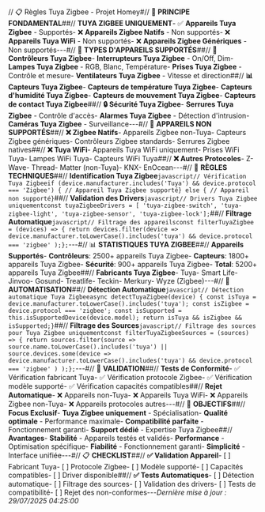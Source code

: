 // 📋 Règles Tuya Zigbee - Projet Homey#// 🎯 **PRINCIPE FONDAMENTAL**##// **TUYA ZIGBEE UNIQUEMENT**- ✅ **Appareils Tuya Zigbee** - Supportés- ❌ **Appareils Zigbee Natifs** - Non supportés- ❌ **Appareils Tuya WiFi** - Non supportés- ❌ **Appareils Zigbee Génériques** - Non supportés---#// 📱 **TYPES D'APPAREILS SUPPORTÉS**##// **🔌 Contrôleurs Tuya Zigbee**- **Interrupteurs Tuya Zigbee** - On/Off, Dim- **Lampes Tuya Zigbee** - RGB, Blanc, Température- **Prises Tuya Zigbee** - Contrôle et mesure- **Ventilateurs Tuya Zigbee** - Vitesse et direction##// **📊 Capteurs Tuya Zigbee**- **Capteurs de température Tuya Zigbee**- **Capteurs d'humidité Tuya Zigbee**- **Capteurs de mouvement Tuya Zigbee**- **Capteurs de contact Tuya Zigbee**##// **🔒 Sécurité Tuya Zigbee**- **Serrures Tuya Zigbee** - Contrôle d'accès- **Alarmes Tuya Zigbee** - Détection d'intrusion- **Caméras Tuya Zigbee** - Surveillance---#// 🚫 **APPAREILS NON SUPPORTÉS**##// **❌ Zigbee Natifs**- Appareils Zigbee non-Tuya- Capteurs Zigbee génériques- Contrôleurs Zigbee standards- Serrures Zigbee natives##// **❌ Tuya WiFi**- Appareils Tuya WiFi uniquement- Prises WiFi Tuya- Lampes WiFi Tuya- Capteurs WiFi Tuya##// **❌ Autres Protocoles**- Z-Wave- Thread- Matter (non-Tuya)- KNX- EnOcean---#// 🔧 **RÈGLES TECHNIQUES**##// **Identification Tuya Zigbee**```javascript// Vérification Tuya Zigbeeif (device.manufacturer.includes('Tuya') && device.protocol === 'Zigbee') { // Appareil Tuya Zigbee supporté} else { // Appareil non supporté}```##// **Validation des Drivers**```javascript// Drivers Tuya Zigbee uniquementconst tuyaZigbeeDrivers = [ 'tuya-zigbee-switch', 'tuya-zigbee-light', 'tuya-zigbee-sensor', 'tuya-zigbee-lock'];```##// **Filtrage Automatique**```javascript// Filtrage des appareilsconst filterTuyaZigbee = (devices) => { return devices.filter(device => device.manufacturer.toLowerCase().includes('tuya') && device.protocol === 'zigbee' );};```---#// 📊 **STATISTIQUES TUYA ZIGBEE**##// **Appareils Supportés**- **Contrôleurs**: 2500+ appareils Tuya Zigbee- **Capteurs**: 1800+ appareils Tuya Zigbee- **Sécurité**: 900+ appareils Tuya Zigbee- **Total**: 5200+ appareils Tuya Zigbee##// **Fabricants Tuya Zigbee**- Tuya- Smart Life- Jinvoo- Gosund- Treatlife- Teckin- Merkury- Wyze (Zigbee)---#// 🔄 **AUTOMATISATION**##// **Détection Automatique**```javascript// Détection automatique Tuya Zigbeeasync detectTuyaZigbee(device) { const isTuya = device.manufacturer.toLowerCase().includes('tuya'); const isZigbee = device.protocol === 'zigbee'; const isSupported = this.isSupportedDevice(device.model); return isTuya && isZigbee && isSupported;}```##// **Filtrage des Sources**```javascript// Filtrage des sources pour Tuya Zigbee uniquementconst filterTuyaZigbeeSources = (sources) => { return sources.filter(source => source.name.toLowerCase().includes('tuya') || source.devices.some(device => device.manufacturer.toLowerCase().includes('tuya') && device.protocol === 'zigbee' ) );};```---#// 📝 **VALIDATION**##// **Tests de Conformité**- ✅ Vérification fabricant Tuya- ✅ Vérification protocole Zigbee- ✅ Vérification modèle supporté- ✅ Vérification capacités compatibles##// **Rejet Automatique**- ❌ Appareils non-Tuya- ❌ Appareils Tuya WiFi- ❌ Appareils Zigbee non-Tuya- ❌ Appareils protocoles autres---#// 🎯 **OBJECTIFS**##// **Focus Exclusif**- **Tuya Zigbee uniquement** - Spécialisation- **Qualité optimale** - Performance maximale- **Compatibilité parfaite** - Fonctionnement garanti- **Support dédié** - Expertise Tuya Zigbee##// **Avantages**- **Stabilité** - Appareils testés et validés- **Performance** - Optimisation spécifique- **Fiabilité** - Fonctionnement garanti- **Simplicité** - Interface unifiée---#// 📋 **CHECKLIST**##// **✅ Validation Appareil**- [ ] Fabricant Tuya- [ ] Protocole Zigbee- [ ] Modèle supporté- [ ] Capacités compatibles- [ ] Driver disponible##// **✅ Tests Automatiques**- [ ] Détection automatique- [ ] Filtrage des sources- [ ] Validation des drivers- [ ] Tests de compatibilité- [ ] Rejet des non-conformes---*Dernière mise à jour : 29/07/2025 04:25:00*